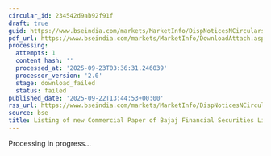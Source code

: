 ```yaml
---
circular_id: 234542d9ab92f91f
draft: true
guid: https://www.bseindia.com/markets/MarketInfo/DispNoticesNCirculars.aspx?Noticeid={3657DB53-903C-45D0-8BBA-CBBED9B908C8}&noticeno=20250922-49&dt=09/22/2025&icount=49&totcount=58&flag=0
pdf_url: https://www.bseindia.com/markets/MarketInfo/DownloadAttach.aspx?id=20250922-49&attachedId=
processing:
  attempts: 1
  content_hash: ''
  processed_at: '2025-09-23T03:36:31.246039'
  processor_version: '2.0'
  stage: download_failed
  status: failed
published_date: '2025-09-22T13:44:53+00:00'
rss_url: https://www.bseindia.com/markets/MarketInfo/DispNoticesNCirculars.aspx?Noticeid={3657DB53-903C-45D0-8BBA-CBBED9B908C8}&noticeno=20250922-49&dt=09/22/2025&icount=49&totcount=58&flag=0
source: bse
title: Listing of new Commercial Paper of Bajaj Financial Securities Limited
---
```


Processing in progress...